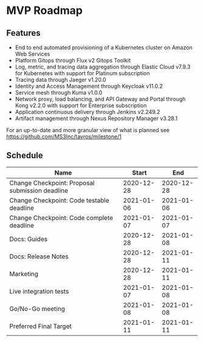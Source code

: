 # MVP Roadmap

## Features
* End to end automated provisioning of a Kubernetes cluster on Amazon Web Services
* Platform Gitops through Flux v2 Gitops Toolkit
* Log, metric, and tracing data aggregation through Elastic Cloud v7.9.3 for Kubernetes with support for Platinum subscription
* Tracing data through Jaeger v1.20.0
* Identity and Access Management through Keycloak v11.0.2
* Service mesh through Kuma v1.0.0
* Network proxy, load balancing, and API Gateway and Portal through Kong v2.2.0 with support for Enterprise subscription
* Application continuous delivery through Jenkins v2.249.2
* Artifact management through Nexus Repository Manager v3.28.1

For an up-to-date and more granular view of what is planned see https://github.com/MS3Inc/tavros/milestone/1

## Schedule

| Name | Start | End |
| ---- | ----- | --- |
| Change Checkpoint: Proposal submission deadline | 2020-12-28 | 2020-12-28 |
| Change Checkpoint: Code testable deadline | 2021-01-06 | 2021-01-06 |
| Change Checkpoint: Code complete deadline | 2021-01-07 | 2021-01-07 |
| Docs: Guides | 2020-12-28 | 2021-01-08 |
| Docs: Release Notes | 2020-12-28 | 2021-01-11 |
| Marketing | 2020-12-28 | 2021-01-11 |
| Live integration tests | 2021-01-07 | 2021-01-08 |
| Go/No-Go meeting | 2021-01-08 | 2021-01-08 |
| Preferred Final Target | 2021-01-11 | 2021-01-11 |
